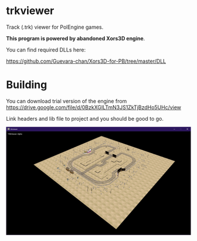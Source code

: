 # trkviewer
 Track (.trk) viewer for PolEngine games.

**This program is powered by abandoned Xors3D engine**.

You can find required DLLs here: 

https://github.com/Guevara-chan/Xors3D-for-PB/tree/master/DLL

# Building
You can download trial version of the engine from
https://drive.google.com/file/d/0BzkXGILTmN3JS1ZkTjBzdHo5UHc/view

Link headers and lib file to project and you should be good to go.

![Preview](preview.png)